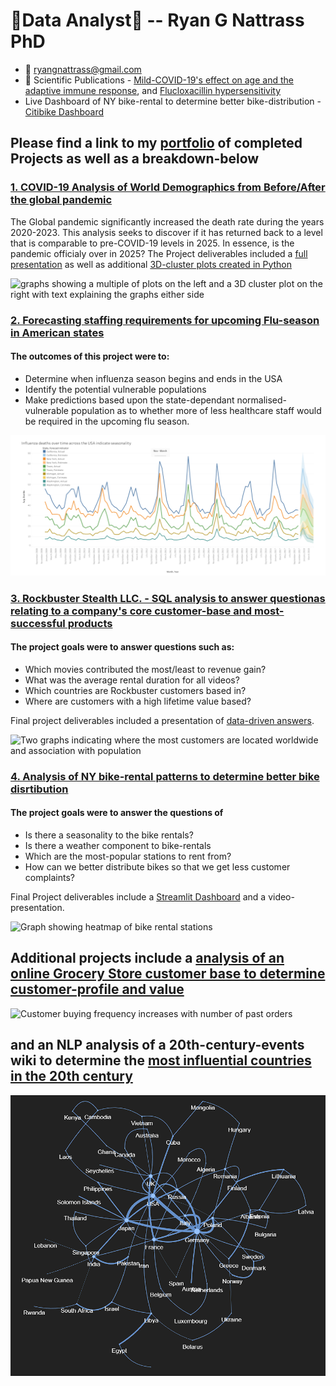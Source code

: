 # 🔭**Data Analyst**🔭 -- Ryan G Nattrass PhD
- 📩 ryangnattrass@gmail.com
- 🔬 Scientific Publications - [Mild-COVID-19's effect on age and the adaptive immune response](https://github.com/CarbonSnitch/CarbonSnitch/blob/main/IMM-166-327_Age_Th1_COVID-19.pdf), and [Flucloxacillin hypersensitivity](https://github.com/CarbonSnitch/CarbonSnitch/blob/main/Toxicol.%20Sci.-2015-Nattrass-146-56.pdf)
- Live Dashboard of NY bike-rental to determine better bike-distribution - [Citibike Dashboard](https://carbonsnitch-ny-citibike-2022-st-dashboard-awrftk.streamlit.app/)

## Please find a link to my [portfolio](https://github.com/CarbonSnitch/CarbonSnitch/blob/main/Data_Analyst_Portfolio_RGN_PDF.pdf) of completed Projects as well as a breakdown-below

### [1. COVID-19 Analysis of World Demographics from Before/After the global pandemic](https://github.com/CarbonSnitch/RGN_UN_COVID_19_2025/blob/main/UN_DATASET/Sent%20to%20Client/UN_COVID-19%20STORYBOARD_RGN_2025.pdf)

The Global pandemic significantly increased the death rate during the years 2020-2023. This analysis seeks to discover if it has returned back to a level that is comparable to pre-COVID-19 levels in 2025. In essence, is the pandemic officialy over in 2025? The Project deliverables included a [full presentation](https://github.com/CarbonSnitch/RGN_UN_COVID_19_2025/blob/main/UN_DATASET/Sent%20to%20Client/UN_COVID-19%20STORYBOARD_RGN_2025.pdf) as well as additional [3D-cluster plots created in Python](https://github.com/CarbonSnitch/RGN_UN_COVID_19_2025/blob/main/UN_DATASET/Sent%20to%20Client/Data_Analyst_Portfolio_COVID.pdf)

![graphs showing a multiple of plots on the left and a 3D cluster plot on the right with text explaining the graphs either side](https://github.com/CarbonSnitch/RGN_UN_COVID_19_2025/blob/main/UN_DATASET/04%20Visualizations/3D%20cluster.png)

### [2. Forecasting staffing requirements for upcoming Flu-season in American states](https://github.com/CarbonSnitch/Influenza_Staffing_Requirements_RGN/blob/main/Sent%20to%20Client/Data_Analyst_Portfolio_Influenza.pdf)

#### The outcomes of this project were to:
 - Determine when influenza season begins and ends in the USA
 - Identify the potential vulnerable populations
 - Make predictions based upon the state-dependant normalised-vulnerable population as to whether more of less healthcare staff would be required in the upcoming flu season.

![Image of a Tableau line graph of flu seasonality](https://github.com/CarbonSnitch/Influenza_Staffing_Requirements_RGN/blob/main/Visualizations/Seasonality%20Image.png)

### [3. Rockbuster Stealth LLC. - SQL analysis to answer questionas relating to a company's core customer-base and most-successful products](https://github.com/CarbonSnitch/Portfolio_Rockbuster_SQL/blob/main/README.md)

#### The project goals were to answer questions such as:
- Which movies contributed the most/least to revenue gain?
- What was the average rental duration for all videos?
- Which countries are Rockbuster customers based in?
- Where are customers with a high lifetime value based?

Final project deliverables included a presentation of [data-driven answers](https://github.com/CarbonSnitch/Portfolio_Rockbuster_SQL/blob/main/Rockbuster_sent_to_client/Rockbuster_Presentation_RGN.pdf).

![Two graphs indicating where the most customers are located worldwide and association with population](https://github.com/CarbonSnitch/Portfolio_Rockbuster_SQL/blob/main/Visualizations/Cust%20Location%20and%20pop.png)

### [4. Analysis of NY bike-rental patterns to determine better bike disrtibution](https://carbonsnitch-ny-citibike-2022-st-dashboard-awrftk.streamlit.app/)

#### The project goals were to answer the questions of
- Is there a seasonality to the bike rentals?
- Is there a weather component to bike-rentals
- Which are the most-popular stations to rent from?
- How can we better distribute bikes so that we get less customer complaints?

Final Project deliverables include a [Streamlit Dashboard](https://carbonsnitch-ny-citibike-2022-st-dashboard-awrftk.streamlit.app/) and a video-presentation.

![Graph showing heatmap of bike rental stations](https://github.com/CarbonSnitch/NY_Citibike_2022/blob/main/04_Visualisations/Heatmap_NY_mapped.png?raw=true)


## Additional projects include a [analysis of an online Grocery Store customer base to determine customer-profile and value](https://github.com/CarbonSnitch/Portfolio_Instacart_Python/blob/main/05%20Sent%20to%20Client/Data_Analyst_Portfolio_Instacart.pdf)

![Customer buying frequency increases with number of past orders](https://github.com/CarbonSnitch/Portfolio_Instacart_Python/blob/main/04%20Analysis/Visualizations/Loyalty_Analysis_Portf.png)

## and an NLP analysis of a 20th-century-events wiki to determine the [most influential countries in the 20th century](https://github.com/CarbonSnitch/20th_century)

![Network Analysis of the most influential countries in the 20th century](https://github.com/CarbonSnitch/20th_century/blob/main/Visualizations/Network_2D_countries.png)
<!--
**CarbonSnitch/CarbonSnitch** is a ✨ _special_ ✨ repository because its `README.md` (this file) appears on your GitHub profile.

Here are some ideas to get you started:

- 🔭 
- 🌱 I’m currently learning ...
- 👯 I’m looking to collaborate on ...
- 🤔 I’m looking for help with ...
- 💬 Ask me about ...
- 📫 How to reach me: ...
- 😄 Pronouns: ...
- ⚡ Fun fact: ...
-->
